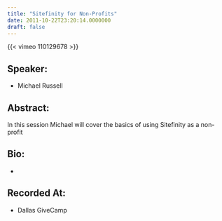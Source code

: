 ```yaml
---
title: "Sitefinity for Non-Profits"
date: 2011-10-22T23:20:14.0000000
draft: false
---
```


{{< vimeo 110129678 >}}

## Speaker:

 - Michael Russell

## Abstract:

<p>In this session Michael will cover the basics of using Sitefinity as a non-profit</p>

## Bio:

 - 

## Recorded At:

 - Dallas GiveCamp

